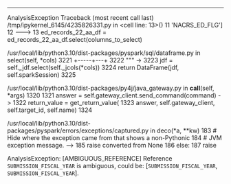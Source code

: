 --------------------------------------------------------------------------
AnalysisException                         Traceback (most recent call last)
/tmp/ipykernel_6145/4235826331.py in <cell line: 13>()
     11                      'NACRS_ED_FLG']
     12 
---> 13 ed_records_22_aa_df = ed_records_22_aa_df.select(columns_to_select)

/usr/local/lib/python3.10/dist-packages/pyspark/sql/dataframe.py in select(self, *cols)
   3221         +-----+---+
   3222         """
-> 3223         jdf = self._jdf.select(self._jcols(*cols))
   3224         return DataFrame(jdf, self.sparkSession)
   3225 

/usr/local/lib/python3.10/dist-packages/py4j/java_gateway.py in __call__(self, *args)
   1320 
   1321         answer = self.gateway_client.send_command(command)
-> 1322         return_value = get_return_value(
   1323             answer, self.gateway_client, self.target_id, self.name)
   1324 

/usr/local/lib/python3.10/dist-packages/pyspark/errors/exceptions/captured.py in deco(*a, **kw)
    183                 # Hide where the exception came from that shows a non-Pythonic
    184                 # JVM exception message.
--> 185                 raise converted from None
    186             else:
    187                 raise

AnalysisException: [AMBIGUOUS_REFERENCE] Reference `SUBMISSION_FISCAL_YEAR` is ambiguous, could be: [`SUBMISSION_FISCAL_YEAR`, `SUBMISSION_FISCAL_YEAR`].
